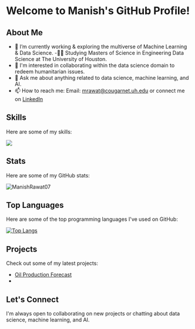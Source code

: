 # Welcome to Manish's GitHub Profile!

## About Me 

- 🔭 I’m currently working & exploring the multiverse of Machine Learning & Data Science.
-:man_student: Studying Masters of Science in Engineering Data Science at The University of Houston.
- 👯 I'm interested in collaborating within the data science domain to redeem humanitarian issues.
- 💬 Ask me about anything related to data science, machine learning, and AI.
- 📫 How to reach me: Email: mrawat@cougarnet.uh.edu or connect me on [LinkedIn](https://www.linkedin.com/in/manishrawat07/) 

## Skills

Here are some of my skills:

<p align="left">
  <a href="https://skillicons.dev">
    <img src="https://skillicons.dev/icons?i=py,r,mysql,aws,tensorflow,ai,pytorch,kubernetes,html,django,flask,stackoverflow,git" />
  </a>
</p>

## Stats

Here are some of my GitHub stats:

![ManishRawat07](https://github-readme-stats.vercel.app/api?username=ManishRawat07&show_icons=true&theme=merko)


## Top Languages

Here are some of the top programming languages I've used on GitHub:

[![Top Langs](https://github-readme-stats.vercel.app/api/top-langs/?username=ManishRawat07&hide_progress=false)](https://github.com/ManishRawat07/github-readme-stats)


## Projects

Check out some of my latest projects:

- [Oil Production Forecast](https://github.com/ManishRawat07/PETR6397-Final-Project-Oil-Production-Forecasting-using-Machine-Learning)
- 
## Let's Connect

I'm always open to collaborating on new projects or chatting about data science, machine learning, and AI.
